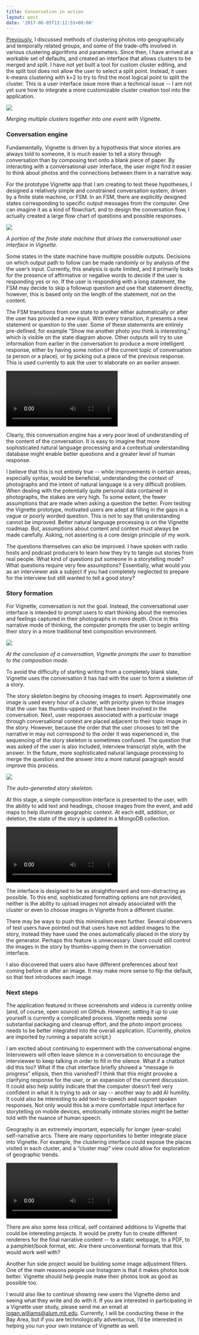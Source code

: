 ```yaml
---
title: Conversation in action
layout: post
date: '2017-06-05T13:12:55+00:00'
---
```

[Previously](http://vignette.cool/2017/01/25/tools-for-working-with-images.html), I discussed methods of clustering photos into geographically and temporally related groups, and some of the trade-offs involved in various clustering algorithms and parameters. Since then, I have arrived at a workable set of defaults, and created an interface that allows clusters to be merged and split. I have not yet built a tool for custom cluster editing, and the split tool does not allow the user to select a split point. Instead, it uses k-means clustering with k=2 to try to find the most logical point to split the cluster. This is a user interface issue more than a technical issue -- I am not yet sure how to integrate a more customizable cluster creation tool into the application.

![](/uploads/2017/06/05/cluster_merging-1.gif)

*Merging multiple clusters together into one event with Vignette.*

### Conversation engine

Fundamentally, Vignette is driven by a hypothesis that since stories are always told to someone, it is much easier to tell a story through conversation than by composing text onto a blank piece of paper. By interacting with a conversational user interface, the user might find it easier to think about photos and the connections between them in a narrative way.

For the prototype Vignette app that I am creating to test these hypotheses, I designed a relatively simple and constrained conversation system, driven by a finite state machine, or FSM. In an FSM, there are explicitly designed states corresponding to specific output messages from the computer. One can imagine it as a kind of flowchart, and to design the conversation flow, I actually created a large flow chart of questions and possible responses.

![](/uploads/2017/06/05/Screen%20Shot%202017-05-03%20at%201.14.17%20PM.png)

*A portion of the finite state machine that drives the conversational user interface in Vignette.*

Some states in the state machine have multiple possible outputs. Decisions on which output path to follow can be made randomly or by analysis of the the user’s input. Currently, this analysis is quite limited, and it primarily looks for the presence of affirmative or negative words to decide if the user is responding yes or no. If the user is responding with a long statement, the FSM may decide to skip a followup question and use that statement directly, however, this is based only on the length of the statement, not on the content.

The FSM transitions from one state to another either automatically or after the user has provided a new input. With every transition, it presents a new statement or question to the user. Some of these statements are entirely pre-defined, for example “Show me another photo you think is interesting,” which is visible on the state diagram above. Other outputs will try to use information from earlier in the conversation to produce a more intelligent response, either by having some notion of the current topic of conversation (a person or a place), or by picking out a piece of the previous response. This is used currently to ask the user to elaborate on an earlier answer.

<video>
<source>/uploads/2017/06/05/ww_story.mp4
</video>

Clearly, this conversation engine has a very poor level of understanding of the content of the conversation. It is easy to imagine that more sophisticated natural language processing and a contextual understanding database might enable better questions and a greater level of human response.

I believe that this is not entirely true -- while improvements in certain areas, especially syntax, would be beneficial, understanding the context of photographs and the intent of natural language is a very difficult problem. When dealing with the potentially quite personal data contained in photographs, the stakes are very high. To some extent, the fewer assumptions that are made when asking a question the better. From testing the Vignette prototype, motivated users are adept at filling in the gaps in a vague or poorly worded question. This is not to say that understanding cannot be improved. Better natural language processing is on the Vignette roadmap. But, assumptions about content and context must always be made carefully. Asking, not asserting is a core design principle of my work.

The questions themselves can also be improved. I have spoken with radio hosts and podcast producers to learn how they  try to tangle out stories from real people. What kind of questions put someone in a storytelling mode? What questions require very few assumptions? Essentially, what would you as an interviewer ask a subject if you had completely neglected to prepare for the interview but still wanted to tell a good story?

### Story formation

For Vignette, conversation is not the goal. Instead, the conversational user interface is intended to prompt users to start thinking about the memories and feelings captured in their photographs in more depth. Once in this narrative mode of thinking, the computer prompts the user to begin writing their story in a more traditional text composition environment.

![](/uploads/2017/06/05/Screen%20Shot%202017-06-01%20at%204.57.27%20PM-1.png)

*At the conclusion of a conversation, Vignette prompts the user to transition to the composition mode.*

To avoid the difficulty of starting writing from a completely blank slate, Vignette uses the conversation it has had with the user to form a skeleton of a story.

The story skeleton begins by choosing images to insert. Approximately one image is used every hour of a cluster, with priority given to those images that the user has thumbs-upped or that have been involved in the conversation. Next, user responses associated with a particular image through conversational context are placed adjacent to their topic image in the story. However, because the order that the user chooses to tell the narrative in may not correspond to the order it was experienced in, the sequencing of the story skeleton is sometimes confused. The question that was asked of the user is also included, interview transcript style, with the answer. In the future, more sophisticated natural language processing to merge the question and the answer into a more natural paragraph would improve this process.

![](/uploads/2017/06/05/short_story_skeleton.png)

*The auto-generated story skeleton.*

At this stage, a simple composition interface is presented to the user, with the ability to add text and headings, choose images from the event, and add maps to help illuminate geographic context. At each edit, addition, or deletion, the state of the story is updated in a MongoDB collection.

<video><source>/uploads/2017/06/05/ww_editor.mp4</source></video>

The interface is designed to be as straightforward and non-distracting as possible. To this end, sophisticated formatting options are not provided, neither is the ability to upload images not already associated with the cluster or even to choose images in Vignette from a different cluster.

There may be ways to push this minimalism even further. Several observers of test users have pointed out that users have not added images to the story, instead they have used the ones automatically placed in the story by the generator. Perhaps this feature is unnecessary. Users could still control the images in the story by thumbs-upping them in the conversation interface.

I also discovered that users also have different preferences about text coming before or after an image. It may make more sense to flip the default, so that text introduces each image.

### Next steps

The application featured in these screenshots and videos is currently online (and, of course, open source) on GitHub. However, setting it up to use yourself is currently a complicated process. Vignette needs some substantial packaging and cleanup effort, and the photo import process needs to be better integrated into the overall application. (Currently, photos are imported by running a separate script.)

I am excited about continuing to experiment with the conversational engine. Interviewers will often leave silence in a conversation to encourage the interviewee to keep talking in order to fill in the silence. What if a chatbot did this too? What if the chat interface briefly showed a “message in progress” ellipsis, then this vanished? I think that this might provoke a clarifying response for the user, or an expansion of the current discussion. It could also help subtly indicate that the computer doesn’t feel very confident in what it is trying to ask or say -- another way to add AI humility. It could also be interesting to add text-to-speech and support spoken responses. Not only would this be a more comfortable input interface for storytelling on mobile devices, emotionally intimate stories might be better told with the nuance of human speech.

Geography is an extremely important, especially for longer (year-scale) self-narrative arcs. There are many opportunities to better integrate place into Vignette. For example, the clustering interface could expose the places visited in each cluster, and a “cluster map” view could allow for exploration of geographic trends.

<video><source>/uploads/2017/06/05/overview.mp4</source></video>

There are also some less critical, self contained additions to Vignette that could be interesting projects. It would be pretty fun to create different renderers for the final narrative content -- to a static webpage, to a PDF, to a pamphlet/book format, etc. Are there unconventional formats that this would work well with?

Another fun side project would be building some image adjustment filters. One of the main reasons people use Instagram is that it makes photos look better. Vignette should help people make their photos look as good as possible too.

I would also like to continue showing new users the Vignette demo and seeing what they write and do with it. If you are interested in participating in a Vignette user study, please send me an email at [logan.williams@alum.mit.edu](mailto:logan.williams@alum.mit.edu). Currently, I will be conducting these in the Bay Area, but if you are technologically adventurous, I’d be interested in helping you run your own instance of Vignette as well.